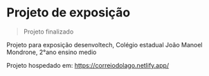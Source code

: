 # Projeto de exposição

> Projeto finalizado

Projeto para exposição desenvoltech, Colégio estadual João Manoel Mondrone, 2°ano ensino medio

Projeto hospedado em: https://correiodolago.netlify.app/
